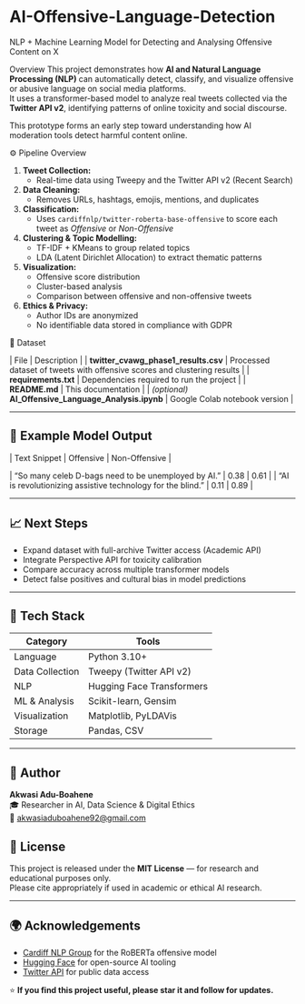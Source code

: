 # AI-Offensive-Language-Detection
NLP + Machine Learning Model for Detecting and Analysing Offensive Content on X

 Overview
This project demonstrates how **AI and Natural Language Processing (NLP)** can automatically detect, classify, and visualize offensive or abusive language on social media platforms.  
It uses a transformer-based model to analyze real tweets collected via the **Twitter API v2**, identifying patterns of online toxicity and social discourse.

This prototype forms an early step toward understanding how AI moderation tools detect harmful content online.

 ⚙️ Pipeline Overview

1. **Tweet Collection:**
   - Real-time data using Tweepy and the Twitter API v2 (Recent Search)
2. **Data Cleaning:**  
   - Removes URLs, hashtags, emojis, mentions, and duplicates
3. **Classification:**  
   - Uses `cardiffnlp/twitter-roberta-base-offensive` to score each tweet as *Offensive* or *Non-Offensive*
4. **Clustering & Topic Modelling:**  
   - TF-IDF + KMeans to group related topics  
   - LDA (Latent Dirichlet Allocation) to extract thematic patterns
5. **Visualization:**  
   - Offensive score distribution  
   - Cluster-based analysis  
   - Comparison between offensive and non-offensive tweets
6. **Ethics & Privacy:**  
   - Author IDs are anonymized  
   - No identifiable data stored in compliance with GDPR



 📂 Dataset

| File | Description |
| **twitter_cvawg_phase1_results.csv** | Processed dataset of tweets with offensive scores and clustering results |
| **requirements.txt** | Dependencies required to run the project |
| **README.md** | This documentation |
| *(optional)* **AI_Offensive_Language_Analysis.ipynb** | Google Colab notebook version |

---

## 🔬 Example Model Output

| Text Snippet | Offensive | Non-Offensive |

| “So many celeb D-bags need to be unemployed by AI.” | 0.38 | 0.61 |
| “AI is revolutionizing assistive technology for the blind.” | 0.11 | 0.89 |

---

## 📈 Next Steps

- Expand dataset with full-archive Twitter access (Academic API)
- Integrate Perspective API for toxicity calibration
- Compare accuracy across multiple transformer models
- Detect false positives and cultural bias in model predictions

---

## 🧩 Tech Stack

| Category | Tools |
|-----------|--------|
| Language | Python 3.10+ |
| Data Collection | Tweepy (Twitter API v2) |
| NLP | Hugging Face Transformers |
| ML & Analysis | Scikit-learn, Gensim |
| Visualization | Matplotlib, PyLDAVis |
| Storage | Pandas, CSV |

---

## 📎 Author

**Akwasi Adu-Boahene**  
🎓 Researcher in AI, Data Science & Digital Ethics  
📧 akwasiaduboahene92@gmail.com  

## 🪪 License

This project is released under the **MIT License** — for research and educational purposes only.  
Please cite appropriately if used in academic or ethical AI research.

---

## 🌍 Acknowledgements

- [Cardiff NLP Group](https://github.com/cardiffnlp) for the RoBERTa offensive model  
- [Hugging Face](https://huggingface.co) for open-source AI tooling  
- [Twitter API](https://developer.twitter.com/en/docs/twitter-api) for public data access

⭐ **If you find this project useful, please star it and follow for updates.**
